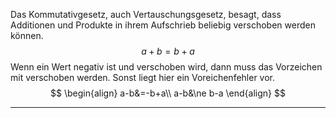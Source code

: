 Das Kommutativgesetz, auch Vertauschungsgesetz, besagt, dass Additionen und Produkte in ihrem Aufschrieb beliebig verschoben werden können.
$$a+b=b+a$$
Wenn ein Wert negativ ist und verschoben wird, dann muss das Vorzeichen mit verschoben werden. Sonst liegt hier ein Voreichenfehler vor.
$$
\begin{align}
	a-b&=-b+a\\
	a-b&\ne b-a
\end{align}
$$

---